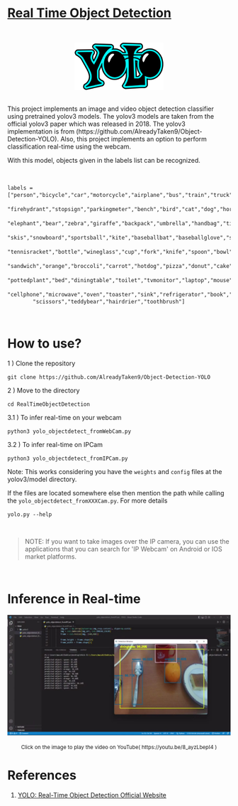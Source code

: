 # 
# [Real Time Object Detection](ObjectDetectionUsingYOLOv3andOpenCV)
<br>
<p align="center">
	<img src="res\yolo.png" width="200px" hight="200px">
</p>

<br>
This project implements an image and video object detection classifier using pretrained yolov3 models. 
The yolov3 models are taken from the official yolov3 paper which was released in 2018. The yolov3 implementation is from (https://github.com/AlreadyTaken9/Object-Detection-YOLO). Also, this project implements an option to perform classification real-time using the webcam.

With this model, objects given in the labels list can be recognized.

<br>

```
labels = ["person","bicycle","car","motorcycle","airplane","bus","train","truck","boat","trafficlight",
		"firehydrant","stopsign","parkingmeter","bench","bird","cat","dog","horse","sheep","cow",
		"elephant","bear","zebra","giraffe","backpack","umbrella","handbag","tie","suitcase","frisbee",
		"skis","snowboard","sportsball","kite","baseballbat","baseballglove","skateboard","surfboard",
		"tennisracket","bottle","wineglass","cup","fork","knife","spoon","bowl","banana","apple",
		"sandwich","orange","broccoli","carrot","hotdog","pizza","donut","cake","chair","sofa",
		"pottedplant","bed","diningtable","toilet","tvmonitor","laptop","mouse","remote","keyboard",
		"cellphone","microwave","oven","toaster","sink","refrigerator","book","clock","vase",
		"scissors","teddybear","hairdrier","toothbrush"]
```
<br>

# How to use?

1 ) Clone the repository

```
git clone https://github.com/AlreadyTaken9/Object-Detection-YOLO
```

2 ) Move to the directory
```
cd RealTimeObjectDetection
```
3.1 ) To infer real-time on your webcam
```
python3 yolo_objectdetect_fromWebCam.py
```
3.2 ) To infer real-time on IPCam
```
python3 yolo_objectdetect_fromIPCam.py
```


Note: This works considering you have the `weights` and `config` files at the yolov3/model directory.
<br/>

If the files are located somewhere else then mention the path while calling the `yolo_objectdetect_fromXXXCam.py`. For more details
```
yolo.py --help
```

<br>

> NOTE: If you want to take images over the IP camera, you can use the applications that you can search for 'IP Webcam' on Android or IOS market platforms.

<br>

# Inference in Real-time

[<img src="res\yolo.jpg">](https://youtu.be/8_ayzLbepI4)
<p align="center"><small> Click on the image to play the video on YouTube( https://youtu.be/8_ayzLbepI4 ) </small></p>

# References

1) [YOLO: Real-Time Object Detection Official Website](https://github.com/AlreadyTaken9/Object-Detection-YOLO)

<br>
